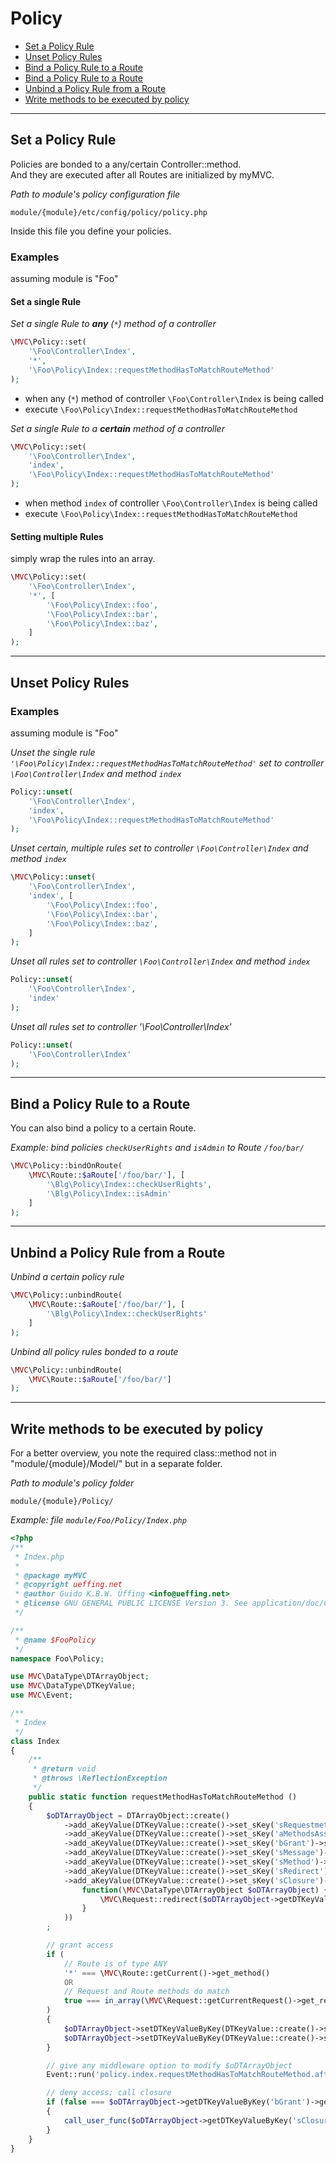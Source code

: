 
# Policy 

- [Set a Policy Rule](#Set-a-Policy-Rule)
- [Unset Policy Rules](#Unset-Policy-Rules)
- [Bind a Policy Rule to a Route](#Bind-a-Policy-Rule-to-a-Route)
- [Bind a Policy Rule to a Route](#Bind-a-Policy-Rule-to-a-Route)
- [Unbind a Policy Rule from a Route](#Unbind-a-Policy-Rule-from-a-Route)
- [Write methods to be executed by policy](#Write-methods-to-run)

------------------------------------------------------------------------------------------------------------------------

<a id="Set-a-Policy-Rule"></a>
## Set a Policy Rule

Policies are bonded to a any/certain Controller::method.  
And they are executed after all Routes are initialized by myMVC.

_Path to module's policy configuration file_
~~~
module/{module}/etc/config/policy/policy.php
~~~

Inside this file you define your policies.

### Examples 

assuming module is "Foo"

#### Set a single Rule

_Set a single Rule to **any** (`*`) method of a controller_   
~~~php
\MVC\Policy::set(
    '\Foo\Controller\Index', 
    '*', 
    '\Foo\Policy\Index::requestMethodHasToMatchRouteMethod'    
);
~~~
- when any (`*`) method of controller `\Foo\Controller\Index` is being called
- execute `\Foo\Policy\Index::requestMethodHasToMatchRouteMethod`

_Set a single Rule to a **certain** method of a controller_
~~~php
\MVC\Policy::set(
    '\Foo\Controller\Index', 
    'index', 
    '\Foo\Policy\Index::requestMethodHasToMatchRouteMethod'
);
~~~
- when method `index` of controller `\Foo\Controller\Index` is being called
- execute `\Foo\Policy\Index::requestMethodHasToMatchRouteMethod`

#### Setting multiple Rules

simply wrap the rules into an array.

~~~php
\MVC\Policy::set(
    '\Foo\Controller\Index', 
    '*', [
        '\Foo\Policy\Index::foo',
        '\Foo\Policy\Index::bar',
        '\Foo\Policy\Index::baz',
    ]
);
~~~

------------------------------------------------------------------------------------------------------------------------
<a id="Unset-Policy-Rules"></a>
## Unset Policy Rules

### Examples

assuming module is "Foo"

_Unset the single rule `'\Foo\Policy\Index::requestMethodHasToMatchRouteMethod'` set to controller `\Foo\Controller\Index` and method `index`_    
~~~php
Policy::unset(
    '\Foo\Controller\Index', 
    'index', 
    '\Foo\Policy\Index::requestMethodHasToMatchRouteMethod'    
);
~~~

_Unset certain, multiple rules set to controller `\Foo\Controller\Index` and method `index`_  
~~~php
\MVC\Policy::unset(
    '\Foo\Controller\Index', 
    'index', [
        '\Foo\Policy\Index::foo',
        '\Foo\Policy\Index::bar',
        '\Foo\Policy\Index::baz',
    ]
);
~~~

_Unset all rules set to controller `\Foo\Controller\Index` and method `index`_  
~~~php
Policy::unset(
    '\Foo\Controller\Index', 
    'index'
);
~~~

_Unset all rules set to controller '\Foo\Controller\Index'_
~~~php
Policy::unset(
    '\Foo\Controller\Index'
);
~~~

------------------------------------------------------------------------------------------------------------------------

<a id="Bind-a-Policy-Rule-to-a-Route"></a>
## Bind a Policy Rule to a Route

You can also bind a policy to a certain Route.

_Example: bind policies `checkUserRights` and `isAdmin` to Route `/foo/bar/`_    
~~~php
\MVC\Policy::bindOnRoute(
    \MVC\Route::$aRoute['/foo/bar/'], [
        '\Blg\Policy\Index::checkUserRights',
        '\Blg\Policy\Index::isAdmin'
    ]
);
~~~

------------------------------------------------------------------------------------------------------------------------

<a id="Unbind-a-Policy-Rule-from-a-Route"></a>
## Unbind a Policy Rule from a Route

_Unbind a certain policy rule_  
~~~php
\MVC\Policy::unbindRoute(
    \MVC\Route::$aRoute['/foo/bar/'], [
        '\Blg\Policy\Index::checkUserRights'
    ]
);
~~~

_Unbind all policy rules bonded to a route_    
~~~php
\MVC\Policy::unbindRoute(
    \MVC\Route::$aRoute['/foo/bar/']
);
~~~

------------------------------------------------------------------------------------------------------------------------

<a id="Write-methods-to-run"></a>
## Write methods to be executed by policy

For a better overview, you note the required class::method not in "module/{module}/Model/" but in a separate folder.

_Path to module's policy folder_  
~~~
module/{module}/Policy/
~~~

_Example: file `module/Foo/Policy/Index.php`_  
~~~php
<?php
/**
 * Index.php
 *
 * @package myMVC
 * @copyright ueffing.net
 * @author Guido K.B.W. Üffing <info@ueffing.net>
 * @license GNU GENERAL PUBLIC LICENSE Version 3. See application/doc/COPYING
 */

/**
 * @name $FooPolicy
 */
namespace Foo\Policy;

use MVC\DataType\DTArrayObject;
use MVC\DataType\DTKeyValue;
use MVC\Event;

/**
 * Index
 */
class Index
{
    /**
     * @return void
     * @throws \ReflectionException
     */
	public static function requestMethodHasToMatchRouteMethod ()
	{
        $oDTArrayObject = DTArrayObject::create()
            ->add_aKeyValue(DTKeyValue::create()->set_sKey('sRequestmethod')->set_sValue(\MVC\Request::getCurrentRequest()->get_requestmethod()))
            ->add_aKeyValue(DTKeyValue::create()->set_sKey('aMethodsAssigned')->set_sValue(\MVC\Route::getCurrent()->get_methodsAssigned()))
            ->add_aKeyValue(DTKeyValue::create()->set_sKey('bGrant')->set_sValue(false))
            ->add_aKeyValue(DTKeyValue::create()->set_sKey('sMessage')->set_sValue('access denied'))
            ->add_aKeyValue(DTKeyValue::create()->set_sKey('sMethod')->set_sValue(__METHOD__))
            ->add_aKeyValue(DTKeyValue::create()->set_sKey('sRedirect')->set_sValue('/404/'))
            ->add_aKeyValue(DTKeyValue::create()->set_sKey('sClosure')->set_sValue(
                function(\MVC\DataType\DTArrayObject $oDTArrayObject) {
                    \MVC\Request::redirect($oDTArrayObject->getDTKeyValueByKey('sRedirect')->get_sValue());
                }
            ))
        ;

        // grant access
        if (
            // Route is of type ANY
            '*' === \MVC\Route::getCurrent()->get_method()
            OR
            // Request and Route methods do match
            true === in_array(\MVC\Request::getCurrentRequest()->get_requestmethod(), \MVC\Route::getCurrent()->get_methodsAssigned(), true)
        )
        {
            $oDTArrayObject->setDTKeyValueByKey(DTKeyValue::create()->set_sKey('bGrant')->set_sValue(true));
            $oDTArrayObject->setDTKeyValueByKey(DTKeyValue::create()->set_sKey('sMessage')->set_sValue('access granted'));
        }

        // give any middleware option to modify $oDTArrayObject
        Event::run('policy.index.requestMethodHasToMatchRouteMethod.after', $oDTArrayObject);

        // deny access; call closure
        if (false === $oDTArrayObject->getDTKeyValueByKey('bGrant')->get_sValue())
        {
            call_user_func($oDTArrayObject->getDTKeyValueByKey('sClosure')->get_sValue(), $oDTArrayObject);
        }
	}
}
~~~